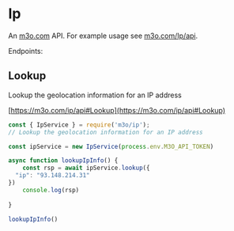 # Ip

An [m3o.com](https://m3o.com) API. For example usage see [m3o.com/Ip/api](https://m3o.com/Ip/api).

Endpoints:

## Lookup

Lookup the geolocation information for an IP address


[https://m3o.com/ip/api#Lookup](https://m3o.com/ip/api#Lookup)

```js
const { IpService } = require('m3o/ip');
// Lookup the geolocation information for an IP address

const ipService = new IpService(process.env.M3O_API_TOKEN)

async function lookupIpInfo() {
	const rsp = await ipService.lookup({
  "ip": "93.148.214.31"
})
	console.log(rsp)
	
}

lookupIpInfo()
```
